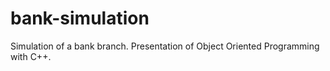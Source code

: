 # bank-simulation
Simulation of a bank branch. Presentation of Object Oriented Programming with C++.
